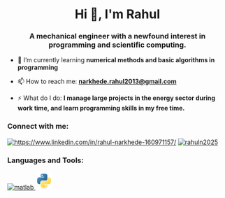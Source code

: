 

<h1 align="center">Hi 👋, I'm Rahul</h1>
<h3 align="center">A mechanical engineer with a newfound interest in programming and scientific computing.</h3>

- 🌱 I’m currently learning **numerical methods and basic algorithms in programming**

- 📫 How to reach me: **narkhede.rahul2013@gmail.com**

- ⚡ What do I do: **I manage large projects in the energy sector during work time, and learn programming skills in my free time.**

<h3 align="left">Connect with me:</h3>
<p align="left">
<a href="https://www.linkedin.com/in/rahul-narkhede-160971157" target="blank"><img align="center" src="https://raw.githubusercontent.com/rahuldkjain/github-profile-readme-generator/master/src/images/icons/Social/linked-in-alt.svg" alt="https://www.linkedin.com/in/rahul-narkhede-160971157/" height="30" width="40" /></a>
<a href="https://instagram.com/rahuln2025" target="blank"><img align="center" src="https://raw.githubusercontent.com/rahuldkjain/github-profile-readme-generator/master/src/images/icons/Social/instagram.svg" alt="rahuln2025" height="30" width="40" /></a>
</p>

<h3 align="left">Languages and Tools:</h3>
<p align="left"> <a href="https://www.mathworks.com/" target="_blank" rel="noreferrer"> <img src="https://upload.wikimedia.org/wikipedia/commons/2/21/Matlab_Logo.png" alt="matlab" width="40" height="40"/> </a> <a href="https://www.python.org" target="_blank" rel="noreferrer"> <img src="https://raw.githubusercontent.com/devicons/devicon/master/icons/python/python-original.svg" alt="python" width="40" height="40"/> </a> </p>

